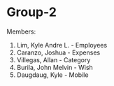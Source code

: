 # Group-2

Members:
1. Lim, Kyle Andre L. - Employees
2. Caranzo, Joshua - Expenses
3. Villegas, Allan - Category
4. Burila, John Melvin - Wish
5. Daugdaug, Kyle - Mobile
